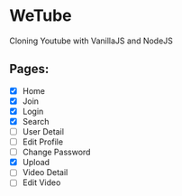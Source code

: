 # WeTube

Cloning Youtube with VanillaJS and NodeJS

## Pages:

- [x] Home
- [x] Join
- [x] Login
- [x] Search
- [ ] User Detail
- [ ] Edit Profile
- [ ] Change Password
- [x] Upload
- [ ] Video Detail
- [ ] Edit Video
